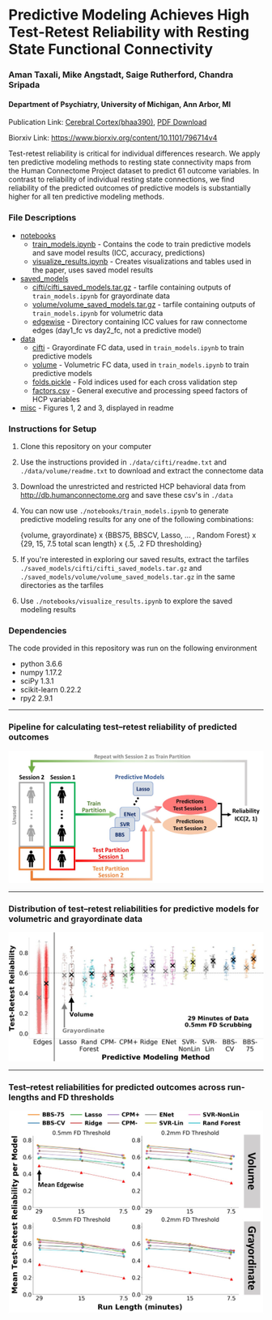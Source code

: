 # Predictive Modeling Achieves High Test-Retest Reliability with Resting State Functional Connectivity

### Aman Taxali, Mike Angstadt, Saige Rutherford, Chandra Sripada
#### Department of Psychiatry, University of Michigan, Ann Arbor, MI 

Publication Link: [Cerebral Cortex(bhaa390)](https://academic-oup-com.proxy.lib.umich.edu/cercor/advance-article/doi/10.1093/cercor/bhaa390/6098254),   [PDF Download](https://umich.box.com/s/k08mm1hnsrwvlqkji1so0br80e5hes85)

Biorxiv Link: https://www.biorxiv.org/content/10.1101/796714v4

Test-retest reliability is critical for individual differences research. We apply ten predictive modeling methods to resting state connectivity maps from the Human Connectome Project dataset to predict 61 outcome variables. In contrast to reliability of individual resting state connections, we find reliability of the predicted outcomes of predictive models is substantially higher for all ten predictive modeling methods.

### File Descriptions

 * [notebooks](./notebooks)
   * [train_models.ipynb](./notebooks/train_models.ipynb) - Contains the code to train predictive models and save model results (ICC, accuracy, predictions)
   * [visualize_results.ipynb](./notebooks/visualize_results.ipynb) - Creates visualizations and tables used in the paper, uses saved model results 
 * [saved_models](./saved_models)
   * [cifti/cifti_saved_models.tar.gz](./saved_models/cifti/cifti_saved_models.tar.gz) - tarfile containing outputs of `train_models.ipynb` for grayordinate data
   * [volume/volume_saved_models.tar.gz](./saved_models/volume/volume_saved_models.tar.gz) - tarfile containing outputs of `train_models.ipynb` for volumetric data
   * [edgewise](./saved_models/edgewise) - Directory containing ICC values for raw connectome edges (day1_fc vs day2_fc, not a predictive model)
 * [data](./data)
   * [cifti](./data/cifti) - Grayordinate FC data, used in `train_models.ipynb` to train predictive models
   * [volume](./data/volume) - Volumetric FC data, used in `train_models.ipynb` to train predictive models
   * [folds.pickle](./data/folds.pickle) - Fold indices used for each cross validation step
   * [factors.csv](./data/factors.csv) - General executive and processing speed factors of HCP variables
 * [misc](./misc) - Figures 1, 2 and 3, displayed in readme

### Instructions for Setup
1. Clone this repository on your computer
2. Use the instructions provided in `./data/cifti/readme.txt` and `./data/volume/readme.txt` to download and extract the connectome data
3. Download the unrestricted and restricted HCP behavioral data from http://db.humanconnectome.org and save these csv's in `./data`
4. You can now use `./notebooks/train_models.ipynb` to generate predictive modeling results for any one of the following combinations:

   {volume, grayordinate} x {BBS75, BBSCV, Lasso, ... , Random Forest} x {29, 15, 7.5 total scan length} x {.5, .2 FD thresholding}
5. If you're interested in exploring our saved results, extract the tarfiles `./saved_models/cifti/cifti_saved_models.tar.gz` and `./saved_models/volume/volume_saved_models.tar.gz` in the same directories as the tarfiles
6. Use `./notebooks/visualize_results.ipynb` to explore the saved modeling results

### Dependencies

The code provided in this repository was run on the following environment

* python 3.6.6
* numpy 1.17.2
* sciPy 1.3.1
* scikit-learn 0.22.2
* rpy2 2.9.1

---
### Pipeline for calculating test–retest reliability of predicted outcomes

![Figure 1](./misc/figure_1.jpg)

---
### Distribution of test–retest reliabilities for predictive models for volumetric and grayordinate data

![Figure 2](./misc/figure_2.jpg)

---
### Test–retest reliabilities for predicted outcomes across run-lengths and FD thresholds

![Figure 3](./misc/figure_3.jpg)
